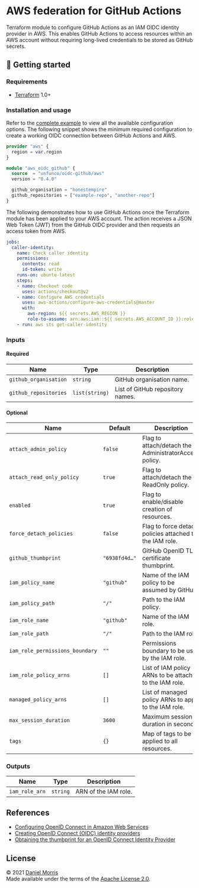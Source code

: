 # AWS federation for GitHub Actions

Terraform module to configure GitHub Actions as an IAM OIDC identity provider in
AWS. This enables GitHub Actions to access resources within an AWS account
without requiring long-lived credentials to be stored as GitHub secrets.

## 🔨 Getting started

### Requirements

* [Terraform] 1.0+

### Installation and usage

Refer to the [complete example] to view all the available configuration options.
The following snippet shows the minimum required configuration to create a
working OIDC connection between GitHub Actions and AWS.

```terraform
provider "aws" {
  region = var.region
}

module "aws_oidc_github" {
  source  = "unfunco/oidc-github/aws"
  version = "0.4.0"

  github_organisation = "honestempire"
  github_repositories = ["example-repo", "another-repo"]
}
```

The following demonstrates how to use GitHub Actions once the Terraform module
has been applied to your AWS account. The action receives a JSON Web Token (JWT)
from the GitHub OIDC provider and then requests an access token from AWS.

```yaml
jobs:
  caller-identity:
    name: Check caller identity
    permissions:
      contents: read
      id-token: write
    runs-on: ubuntu-latest
    steps:
    - name: Checkout code
      uses: actions/checkout@v2
    - name: Configure AWS credentials
      uses: aws-actions/configure-aws-credentials@master
      with:
        aws-region: ${{ secrets.AWS_REGION }}
        role-to-assume: arn:aws:iam::${{ secrets.AWS_ACCOUNT_ID }}:role/github
    - run: aws sts get-caller-identity
```

### Inputs

#### Required

| Name                  | Type           | Description                      |
|-----------------------|----------------|----------------------------------|
| `github_organisation` | `string`       | GitHub organisation name.        |
| `github_repositories` | `list(string)` | List of GitHub repository names. |

#### Optional

| Name                            | Default       | Description                                             |
|---------------------------------|---------------|---------------------------------------------------------|
| `attach_admin_policy`           | `false`       | Flag to attach/detach the AdministratorAccess policy.   |
| `attach_read_only_policy`       | `true`        | Flag to attach/detach the ReadOnly policy.              |
| `enabled`                       | `true`        | Flag to enable/disable creation of resources.           |
| `force_detach_policies`         | `false`       | Flag to force detach policies attached to the IAM role. |
| `github_thumbprint`             | `"6938fd4d…"` | GitHub OpenID TLS certificate thumbprint.               |
| `iam_policy_name`               | `"github"`    | Name of the IAM policy to be assumed by GitHub.         |
| `iam_policy_path`               | `"/"`         | Path to the IAM policy.                                 |
| `iam_role_name`                 | `"github"`    | Name of the IAM role.                                   |
| `iam_role_path`                 | `"/"`         | Path to the IAM role.                                   |
| `iam_role_permissions_boundary` | `""`          | Permissions boundary to be used by the IAM role.        |
| `iam_role_policy_arns`          | `[]`          | List of IAM policy ARNs to be attached to the IAM role. |
| `managed_policy_arns`           | `[]`          | List of managed policy ARNs to apply to the IAM role.   |
| `max_session_duration`          | `3600`        | Maximum session duration in seconds.                    |
| `tags`                          | `{}`          | Map of tags to be applied to all resources.             |

### Outputs

| Name           | Type     | Description          |
|----------------|----------|----------------------|
| `iam_role_arn` | `string` | ARN of the IAM role. |

## References

* [Configuring OpenID Connect in Amazon Web Services]
* [Creating OpenID Connect (OIDC) identity providers]
* [Obtaining the thumbprint for an OpenID Connect Identity Provider]

## License

© 2021 [Daniel Morris](https://unfun.co)  
Made available under the terms of the [Apache License 2.0].

[Apache License 2.0]: LICENSE.md
[Complete example]: examples/complete
[Configuring OpenID Connect in Amazon Web Services]: https://docs.github.com/en/actions/deployment/security-hardening-your-deployments/configuring-openid-connect-in-amazon-web-services
[Creating OpenID Connect (OIDC) identity providers]: https://docs.aws.amazon.com/IAM/latest/UserGuide/id_roles_providers_create_oidc.html
[Make]: https://www.gnu.org/software/make/
[Obtaining the thumbprint for an OpenID Connect Identity Provider]: https://docs.aws.amazon.com/IAM/latest/UserGuide/id_roles_providers_create_oidc_verify-thumbprint.html
[Terraform]: https://www.terraform.io
